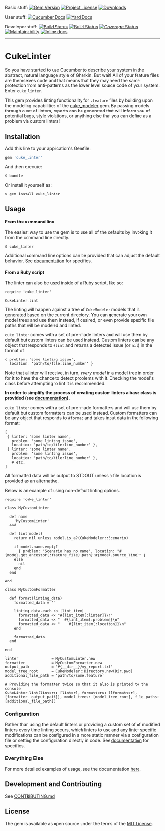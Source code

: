 Basic stuff:
[![Gem Version](https://badge.fury.io/rb/cuke_linter.svg)](https://rubygems.org/gems/cuke_linter)
[![Project License](https://img.shields.io/badge/license-MIT-blue.svg)](https://opensource.org/licenses/mit-license.php)
[![Downloads](https://img.shields.io/gem/dt/cuke_linter.svg)](https://rubygems.org/gems/cuke_linter)

User stuff:
[![Cucumber Docs](http://img.shields.io/badge/Documentation-Features-green.svg)](https://app.cucumber.pro/projects/cuke_linter)
[![Yard Docs](http://img.shields.io/badge/Documentation-API-blue.svg)](https://www.rubydoc.info/gems/cuke_linter)

Developer stuff:
[![Build Status](https://travis-ci.org/enkessler/cuke_linter.svg?branch=master)](https://travis-ci.org/enkessler/cuke_linter)
[![Build Status](https://ci.appveyor.com/api/projects/status/g5o70u747x073evy/branch/master?svg=true)](https://ci.appveyor.com/project/enkessler/cuke-linter/branch/master)
[![Coverage Status](https://coveralls.io/repos/github/enkessler/cuke_linter/badge.svg?branch=master)](https://coveralls.io/github/enkessler/cuke_linter?branch=master)
[![Maintainability](https://api.codeclimate.com/v1/badges/d1b86760e59a457c8e73/maintainability)](https://codeclimate.com/github/enkessler/cuke_linter/maintainability)
[![Inline docs](http://inch-ci.org/github/enkessler/cuke_linter.svg?branch=master)](https://inch-ci.org/github/enkessler/cuke_linter?branch=master)

---

# CukeLinter

So you have started to use Cucumber to describe your system in the abstract, natural language style of Gherkin. But wait! All of your feature files are themselves code and that means that they may need the same protection from anti-patterns as the lower level source code of your system. Enter `cuke_linter`.

This gem provides linting functionality for `.feature` files by building upon the modeling capabilities of the [cuke_modeler](https://github.com/enkessler/cuke_modeler) gem. By passing models through a set of linters, reports can be generated that will inform you of potential bugs, style violations, or anything else that you can define as a problem  via custom linters! 

## Installation

Add this line to your application's Gemfile:

```ruby
gem 'cuke_linter'
```

And then execute:

    $ bundle

Or install it yourself as:

    $ gem install cuke_linter

## Usage

#### From the command line

The easiest way to use the gem is to use all of the defaults by invoking it from the command line directly.

```
$ cuke_linter
```

Additional command line options can be provided that can adjust the default behavior. See [documentation](#documentation) for specifics.

#### From a Ruby script

The linter can also be used inside of a Ruby script, like so:

```
require 'cuke_linter'

CukeLinter.lint
```

The linting will happen against a tree of `CukeModeler` models that is generated based on the current directory. You can generate your own model trees and use them instead, if desired, or even provide specific file paths that will be modeled and linted.

`cuke_linter` comes with a set of pre-made linters and will use them by default but custom linters can be used instead. Custom linters can be any object that responds to `#lint` and returns a detected issue (or `nil`) in the format of

```
{ problem: 'some linting issue',
  location: 'path/to/file:line_number' }
```

Note that a linter will receive, in turn, *every model* in a model tree in order for it to have the chance to detect problems with it. Checking the model's class before attempting to lint it is recommended.

**In order to simplify the process of creating custom linters a base class is provided (see [documentation](#documentation)).**

`cuke_linter` comes with a set of pre-made formatters and will use them by default but custom formatters can be used instead. Custom formatters can be any object that responds to `#format` and takes input data in the following format:

```
[
 { linter: 'some linter name',
   problem: 'some linting issue',
   location: 'path/to/file:line_number' },
 { linter: 'some linter name',
   problem: 'some linting issue',
   location: 'path/to/file:line_number' },
   # etc.
]
```

All formatted data will be output to STDOUT unless a file location is provided as an alternative.

Below is an example of using non-default linting options.

```
require 'cuke_linter'

class MyCustomLinter

  def name
    'MyCustomLinter'
  end

  def lint(model)
    return nil unless model.is_a?(CukeModeler::Scenario)

    if model.name.empty?
      { problem: 'Scenario has no name', location: "#{model.get_ancestor(:feature_file).path}:#{model.source_line}" }
    else
      nil
    end
  end

end

class MyCustomFormatter

  def format(linting_data)
    formatted_data = ''

    linting_data.each do |lint_item|
      formatted_data << "#{lint_item[:linter]}\n"
      formatted_data << "  #{lint_item[:problem]}\n"
      formatted_data << "    #{lint_item[:location]}\n"
    end

    formatted_data
  end

end

linter               = MyCustomLinter.new
formatter            = MyCustomFormatter.new
output_path          = "#{__dir__}/my_report.txt"
model_tree_root      = CukeModeler::Directory.new(Dir.pwd)
additional_file_path = 'path/to/some.feature'

# Providing the formatter twice so that it also is printed to the console
CukeLinter.lint(linters: [linter], formatters: [[formatter], [formatter, output_path]], model_trees: [model_tree_root], file_paths: [additional_file_path])
```

### Configuration

Rather than using the default linters or providing a custom set of of modified linters every time linting occurs, which linters to use and any linter specific modifications can be configured in a more static manner via a configuration file or setting the configuration directly in code. See [documentation](#documentation) for specifics.


### <a id="documentation"></a>Everything Else

For more detailed examples of usage, see the documentation [here](https://app.cucumber.pro/projects/cuke_linter).

## Development and Contributing

See [CONTRIBUTING.md](https://github.com/enkessler/cuke_linter/blob/master/CONTRIBUTING.md)


## License

The gem is available as open source under the terms of the [MIT License](https://opensource.org/licenses/MIT).
